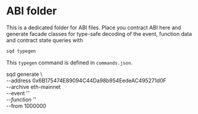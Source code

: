 # ABI folder

This is a dedicated folder for ABI files. Place you contract ABI here and generate facade classes for type-safe decoding of the event, function data and contract state queries with

```sh
sqd typegen
```

This `typegen` command is defined in `commands.json`.


sqd generate \                    
--address 0x6B175474E89094C44Da98b954EedeAC495271d0F \
--archive eth-mainnet \
--event '*' \
--function '*' \
--from 1000000

